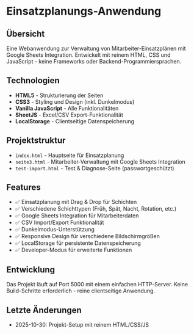# Einsatzplanungs-Anwendung

## Übersicht
Eine Webanwendung zur Verwaltung von Mitarbeiter-Einsatzplänen mit Google Sheets Integration.
Entwickelt mit reinem HTML, CSS und JavaScript - keine Frameworks oder Backend-Programmiersprachen.

## Technologien
- **HTML5** - Strukturierung der Seiten
- **CSS3** - Styling und Design (inkl. Dunkelmodus)
- **Vanilla JavaScript** - Alle Funktionalitäten
- **SheetJS** - Excel/CSV Export-Funktionalität
- **LocalStorage** - Clientseitige Datenspeicherung

## Projektstruktur
- `index.html` - Hauptseite für Einsatzplanung
- `seite3.html` - Mitarbeiter-Verwaltung mit Google Sheets Integration
- `test-import.html` - Test & Diagnose-Seite (passwortgeschützt)

## Features
- ✅ Einsatzplanung mit Drag & Drop für Schichten
- ✅ Verschiedene Schichttypen (Früh, Spät, Nacht, Rotation, etc.)
- ✅ Google Sheets Integration für Mitarbeiterdaten
- ✅ CSV Import/Export Funktionalität
- ✅ Dunkelmodus-Unterstützung
- ✅ Responsive Design für verschiedene Bildschirmgrößen
- ✅ LocalStorage für persistente Datenspeicherung
- ✅ Developer-Modus für erweiterte Funktionen

## Entwicklung
Das Projekt läuft auf Port 5000 mit einem einfachen HTTP-Server.
Keine Build-Schritte erforderlich - reine clientseitige Anwendung.

## Letzte Änderungen
- 2025-10-30: Projekt-Setup mit reinem HTML/CSS/JS
